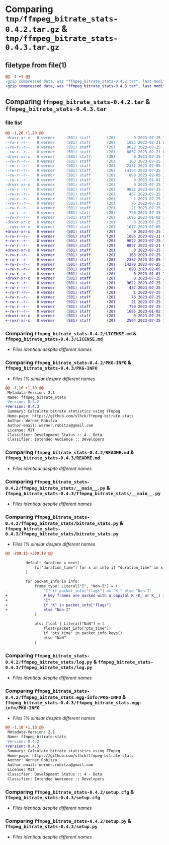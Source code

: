 # Comparing `tmp/ffmpeg_bitrate_stats-0.4.2.tar.gz` & `tmp/ffmpeg_bitrate_stats-0.4.3.tar.gz`

## filetype from file(1)

```diff
@@ -1 +1 @@
-gzip compressed data, was "ffmpeg_bitrate_stats-0.4.2.tar", last modified: Tue Jul 25 11:14:46 2023, max compression
+gzip compressed data, was "ffmpeg_bitrate_stats-0.4.3.tar", last modified: Tue Jul 25 11:30:54 2023, max compression
```

## Comparing `ffmpeg_bitrate_stats-0.4.2.tar` & `ffmpeg_bitrate_stats-0.4.3.tar`

### file list

```diff
@@ -1,20 +1,20 @@
-drwxr-xr-x   0 werner     (501) staff       (20)        0 2023-07-25 11:14:46.381673 ffmpeg_bitrate_stats-0.4.2/
--rw-r--r--   0 werner     (501) staff       (20)     1085 2023-02-21 07:33:13.000000 ffmpeg_bitrate_stats-0.4.2/LICENSE.md
--rw-r--r--   0 werner     (501) staff       (20)     9622 2023-07-25 11:14:46.381769 ffmpeg_bitrate_stats-0.4.2/PKG-INFO
--rw-r--r--   0 werner     (501) staff       (20)     8857 2023-02-21 07:32:48.000000 ffmpeg_bitrate_stats-0.4.2/README.md
-drwxr-xr-x   0 werner     (501) staff       (20)        0 2023-07-25 11:14:46.380802 ffmpeg_bitrate_stats-0.4.2/ffmpeg_bitrate_stats/
--rw-r--r--   0 werner     (501) staff       (20)      163 2023-07-25 11:14:44.000000 ffmpeg_bitrate_stats-0.4.2/ffmpeg_bitrate_stats/__init__.py
--rw-r--r--   0 werner     (501) staff       (20)     2337 2023-02-05 15:42:43.000000 ffmpeg_bitrate_stats-0.4.2/ffmpeg_bitrate_stats/__main__.py
--rw-r--r--   0 werner     (501) staff       (20)    14154 2023-07-25 11:12:23.000000 ffmpeg_bitrate_stats-0.4.2/ffmpeg_bitrate_stats/bitrate_stats.py
--rw-r--r--   0 werner     (501) staff       (20)      890 2023-02-05 15:44:36.000000 ffmpeg_bitrate_stats-0.4.2/ffmpeg_bitrate_stats/log.py
--rw-r--r--   0 werner     (501) staff       (20)        0 2023-01-01 19:28:03.000000 ffmpeg_bitrate_stats-0.4.2/ffmpeg_bitrate_stats/py.typed
-drwxr-xr-x   0 werner     (501) staff       (20)        0 2023-07-25 11:14:46.381410 ffmpeg_bitrate_stats-0.4.2/ffmpeg_bitrate_stats.egg-info/
--rw-r--r--   0 werner     (501) staff       (20)     9622 2023-07-25 11:14:46.000000 ffmpeg_bitrate_stats-0.4.2/ffmpeg_bitrate_stats.egg-info/PKG-INFO
--rw-r--r--   0 werner     (501) staff       (20)      437 2023-07-25 11:14:46.000000 ffmpeg_bitrate_stats-0.4.2/ffmpeg_bitrate_stats.egg-info/SOURCES.txt
--rw-r--r--   0 werner     (501) staff       (20)        1 2023-07-25 11:14:46.000000 ffmpeg_bitrate_stats-0.4.2/ffmpeg_bitrate_stats.egg-info/dependency_links.txt
--rw-r--r--   0 werner     (501) staff       (20)       76 2023-07-25 11:14:46.000000 ffmpeg_bitrate_stats-0.4.2/ffmpeg_bitrate_stats.egg-info/entry_points.txt
--rw-r--r--   0 werner     (501) staff       (20)       21 2023-07-25 11:14:46.000000 ffmpeg_bitrate_stats-0.4.2/ffmpeg_bitrate_stats.egg-info/top_level.txt
--rw-r--r--   0 werner     (501) staff       (20)      720 2023-07-25 11:14:46.382113 ffmpeg_bitrate_stats-0.4.2/setup.cfg
--rw-r--r--   0 werner     (501) staff       (20)     1695 2023-01-02 12:10:15.000000 ffmpeg_bitrate_stats-0.4.2/setup.py
-drwxr-xr-x   0 werner     (501) staff       (20)        0 2023-07-25 11:14:46.381553 ffmpeg_bitrate_stats-0.4.2/test/
--rwxr-xr-x   0 werner     (501) staff       (20)     1677 2023-02-05 15:44:42.000000 ffmpeg_bitrate_stats-0.4.2/test/test.py
+drwxr-xr-x   0 werner     (501) staff       (20)        0 2023-07-25 11:30:54.065703 ffmpeg_bitrate_stats-0.4.3/
+-rw-r--r--   0 werner     (501) staff       (20)     1085 2023-02-21 07:33:13.000000 ffmpeg_bitrate_stats-0.4.3/LICENSE.md
+-rw-r--r--   0 werner     (501) staff       (20)     9622 2023-07-25 11:30:54.065795 ffmpeg_bitrate_stats-0.4.3/PKG-INFO
+-rw-r--r--   0 werner     (501) staff       (20)     8857 2023-02-21 07:32:48.000000 ffmpeg_bitrate_stats-0.4.3/README.md
+drwxr-xr-x   0 werner     (501) staff       (20)        0 2023-07-25 11:30:54.064861 ffmpeg_bitrate_stats-0.4.3/ffmpeg_bitrate_stats/
+-rw-r--r--   0 werner     (501) staff       (20)      163 2023-07-25 11:30:51.000000 ffmpeg_bitrate_stats-0.4.3/ffmpeg_bitrate_stats/__init__.py
+-rw-r--r--   0 werner     (501) staff       (20)     2337 2023-02-05 15:42:43.000000 ffmpeg_bitrate_stats-0.4.3/ffmpeg_bitrate_stats/__main__.py
+-rw-r--r--   0 werner     (501) staff       (20)    14270 2023-07-25 11:22:52.000000 ffmpeg_bitrate_stats-0.4.3/ffmpeg_bitrate_stats/bitrate_stats.py
+-rw-r--r--   0 werner     (501) staff       (20)      890 2023-02-05 15:44:36.000000 ffmpeg_bitrate_stats-0.4.3/ffmpeg_bitrate_stats/log.py
+-rw-r--r--   0 werner     (501) staff       (20)        0 2023-01-01 19:28:03.000000 ffmpeg_bitrate_stats-0.4.3/ffmpeg_bitrate_stats/py.typed
+drwxr-xr-x   0 werner     (501) staff       (20)        0 2023-07-25 11:30:54.065464 ffmpeg_bitrate_stats-0.4.3/ffmpeg_bitrate_stats.egg-info/
+-rw-r--r--   0 werner     (501) staff       (20)     9622 2023-07-25 11:30:54.000000 ffmpeg_bitrate_stats-0.4.3/ffmpeg_bitrate_stats.egg-info/PKG-INFO
+-rw-r--r--   0 werner     (501) staff       (20)      437 2023-07-25 11:30:54.000000 ffmpeg_bitrate_stats-0.4.3/ffmpeg_bitrate_stats.egg-info/SOURCES.txt
+-rw-r--r--   0 werner     (501) staff       (20)        1 2023-07-25 11:30:54.000000 ffmpeg_bitrate_stats-0.4.3/ffmpeg_bitrate_stats.egg-info/dependency_links.txt
+-rw-r--r--   0 werner     (501) staff       (20)       76 2023-07-25 11:30:54.000000 ffmpeg_bitrate_stats-0.4.3/ffmpeg_bitrate_stats.egg-info/entry_points.txt
+-rw-r--r--   0 werner     (501) staff       (20)       21 2023-07-25 11:30:54.000000 ffmpeg_bitrate_stats-0.4.3/ffmpeg_bitrate_stats.egg-info/top_level.txt
+-rw-r--r--   0 werner     (501) staff       (20)      720 2023-07-25 11:30:54.066141 ffmpeg_bitrate_stats-0.4.3/setup.cfg
+-rw-r--r--   0 werner     (501) staff       (20)     1695 2023-01-02 12:10:15.000000 ffmpeg_bitrate_stats-0.4.3/setup.py
+drwxr-xr-x   0 werner     (501) staff       (20)        0 2023-07-25 11:30:54.065584 ffmpeg_bitrate_stats-0.4.3/test/
+-rwxr-xr-x   0 werner     (501) staff       (20)     2564 2023-07-25 11:30:03.000000 ffmpeg_bitrate_stats-0.4.3/test/test.py
```

### Comparing `ffmpeg_bitrate_stats-0.4.2/LICENSE.md` & `ffmpeg_bitrate_stats-0.4.3/LICENSE.md`

 * *Files identical despite different names*

### Comparing `ffmpeg_bitrate_stats-0.4.2/PKG-INFO` & `ffmpeg_bitrate_stats-0.4.3/PKG-INFO`

 * *Files 1% similar despite different names*

```diff
@@ -1,10 +1,10 @@
 Metadata-Version: 2.1
 Name: ffmpeg_bitrate_stats
-Version: 0.4.2
+Version: 0.4.3
 Summary: Calculate bitrate statistics using FFmpeg
 Home-page: https://github.com/slhck/ffmpeg-bitrate-stats
 Author: Werner Robitza
 Author-email: werner.robitza@gmail.com
 License: MIT
 Classifier: Development Status :: 4 - Beta
 Classifier: Intended Audience :: Developers
```

### Comparing `ffmpeg_bitrate_stats-0.4.2/README.md` & `ffmpeg_bitrate_stats-0.4.3/README.md`

 * *Files identical despite different names*

### Comparing `ffmpeg_bitrate_stats-0.4.2/ffmpeg_bitrate_stats/__main__.py` & `ffmpeg_bitrate_stats-0.4.3/ffmpeg_bitrate_stats/__main__.py`

 * *Files identical despite different names*

### Comparing `ffmpeg_bitrate_stats-0.4.2/ffmpeg_bitrate_stats/bitrate_stats.py` & `ffmpeg_bitrate_stats-0.4.3/ffmpeg_bitrate_stats/bitrate_stats.py`

 * *Files 1% similar despite different names*

```diff
@@ -209,15 +209,18 @@
 
         default_duration = next(
             (x["duration_time"] for x in info if "duration_time" in x.keys()), "NaN"
         )
 
         for packet_info in info:
             frame_type: Literal["I", "Non-I"] = (
-                "I" if packet_info["flags"] == "K_" else "Non-I"
+                # key frames are marked with a capital K (K_ or K__) in packet flags
+                "I"
+                if "K" in packet_info["flags"]
+                else "Non-I"
             )
 
             pts: float | Literal["NaN"] = (
                 float(packet_info["pts_time"])
                 if "pts_time" in packet_info.keys()
                 else "NaN"
             )
```

### Comparing `ffmpeg_bitrate_stats-0.4.2/ffmpeg_bitrate_stats/log.py` & `ffmpeg_bitrate_stats-0.4.3/ffmpeg_bitrate_stats/log.py`

 * *Files identical despite different names*

### Comparing `ffmpeg_bitrate_stats-0.4.2/ffmpeg_bitrate_stats.egg-info/PKG-INFO` & `ffmpeg_bitrate_stats-0.4.3/ffmpeg_bitrate_stats.egg-info/PKG-INFO`

 * *Files 1% similar despite different names*

```diff
@@ -1,10 +1,10 @@
 Metadata-Version: 2.1
 Name: ffmpeg-bitrate-stats
-Version: 0.4.2
+Version: 0.4.3
 Summary: Calculate bitrate statistics using FFmpeg
 Home-page: https://github.com/slhck/ffmpeg-bitrate-stats
 Author: Werner Robitza
 Author-email: werner.robitza@gmail.com
 License: MIT
 Classifier: Development Status :: 4 - Beta
 Classifier: Intended Audience :: Developers
```

### Comparing `ffmpeg_bitrate_stats-0.4.2/setup.cfg` & `ffmpeg_bitrate_stats-0.4.3/setup.cfg`

 * *Files identical despite different names*

### Comparing `ffmpeg_bitrate_stats-0.4.2/setup.py` & `ffmpeg_bitrate_stats-0.4.3/setup.py`

 * *Files identical despite different names*

